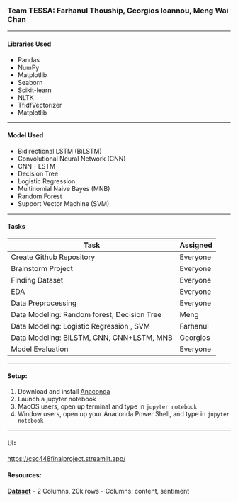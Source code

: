 ### Team TESSA: Farhanul Thouship, Georgios Ioannou, Meng Wai Chan
----

#### Libraries Used
- Pandas
- NumPy
- Matplotlib
- Seaborn
- Scikit-learn
- NLTK
- TfidfVectorizer
- Matplotlib

----

#### Model Used
- Bidirectional LSTM (BiLSTM)
- Convolutional Neural Network (CNN)
- CNN - LSTM
- Decision Tree
- Logistic Regression
- Multinomial Naive Bayes (MNB)
- Random Forest
- Support Vector Machine (SVM)

---

#### Tasks

| Task      | Assigned  |
|-----------|-------|
| Create Github Repository  | Everyone  |
| Brainstorm Project        | Everyone  |
| Finding Dataset           | Everyone  |
| EDA                       | Everyone  |
| Data Preprocessing        | Everyone  |
| Data Modeling: Random forest, Decision Tree | Meng  |
| Data Modeling: Logistic Regression , SVM | Farhanul  |
| Data Modeling: BiLSTM, CNN, CNN+LSTM, MNB | Georgios  |
| Model Evaluation |  Everyone  |

----
#### Setup:
1. Download and install [Anaconda](https://www.anaconda.com/download)
2. Launch a jupyter notebook
3. MacOS users, open up terminal and type in `jupyter notebook`
4. Window users, open up your Anaconda Power Shell, and type in `jupyter notebook`
----
#### UI:
https://csc448finalproject.streamlit.app/

#### Resources:
**[Dataset](https://www.kaggle.com/datasets/praveengovi/emotions-dataset-for-nlp)**
    - 2 Columns, 20k rows
    - Columns: content, sentiment
    
